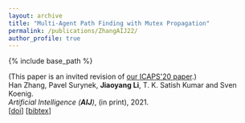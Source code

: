 ```yaml
---
layout: archive
title: "Multi-Agent Path Finding with Mutex Propagation"
permalink: /publications/ZhangAIJ22/
author_profile: true
---
```


{% include base_path %}

(This paper is an invited revision of [our ICAPS'20 paper](https://jiaoyangli.me/publications/ZhangICAPS20).)<br>
Han Zhang, Pavel Surynek, **Jiaoyang Li**, T. K. Satish Kumar and Sven Koenig.      
<i>Artificial Intelligence (**AIJ**)</i>, (in print), 2021.             
[[doi](https://doi.org/10.1016/j.artint.2022.103766)]
[<a href="javascript:void(0)" onclick="(function(target, id) { if ($('#' + id).css('display') == 'block') { $('#' + id).hide('fast'); $(target).text('bibtex') } else { $('#' + id).show('fast'); $(target).text('bibtex▲') } })(this, 'bibtex-ZhangICAPS2020');">bibtex</a>]
<div id="bibtex-ZhangICAPS2020" style="display:none">
<pre>
    '''
    @article{ZhangAIJ22,
      author    = {Han Zhang and Pavel Surynek and Jiaoyang Li and T. K. Satish Kumar and Sven Koenig},
      title     = {Multi-Agent Path Finding with Mutex Propagation},
      journal   = {Artificial Intelligence},
      pages     = {103766},
      year      = {2022},
      doi       = {https://doi.org/10.1016/j.artint.2022.103766},
    }
    '''
</pre></div>  
